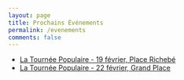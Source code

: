 ```yaml
---
layout: page
title: Prochains Événements
permalink: /evenements
comments: false
---
```


<div class="row justify-content-between">
<div class="col-md-8 pr-5">
	<ul>
	<li><a href="/LaTourneePopulaire1902">La Tournée Populaire - 19 février, Place Richebé</a></li>
	<li><a href="/LaTourneePopulaire2202">La Tournée Populaire - 22 février, Grand Place</a></li>
	</ul>
</div>

</div>
